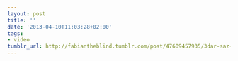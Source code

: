 ```yaml
---
layout: post
title: ''
date: '2013-04-10T11:03:28+02:00'
tags:
- video
tumblr_url: http://fabiantheblind.tumblr.com/post/47609457935/3dar-saz-animated-short-film-by-3dar-studios
---
```


